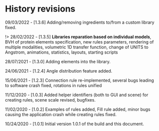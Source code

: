 # History revisions

09/03/2022 - [1.3.6] Adding/removing ingredients to/from a custom library fixed.

!> 28/02/2022 - [1.3.5] **Libraries reparation based on individual models**, BVH of protein elements specification, new rules parameters, rendering of multiple modalities, volumetric 1D transfer function, change of UNITS to Angstrom, animations, statistics, layouts, starting scripts

28/07/2021 - [1.3.0] Adding elements into the library.

24/06/2021 - [1.2.4] Angle distribution feature added.

15/06/2021 - [1.2.3] Connection rule re-implemented, several bugs leading to software crash fixed, rotations in rules unified

11/12/2020 - [1.0.3] Added helper identifiers (both to GUI and scene) for creating rules, scene scale revised, bugfixes.

11/02/2020 - [1.0.2] Examples of rules added, Fill rule added, minor bugs causing the application crash while creating rules fixed.

10/24/2020 - [1.0.1] Initial version 1.0.1 of the build and this document.

